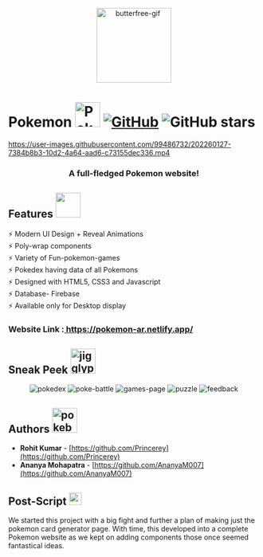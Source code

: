 <p align="center" >
<img src="https://github.com/Princerey/Pokemon/blob/main/images/buter.gif" alt="butterfree-gif" width="150px"  />
</p>

# Pokemon <img src="https://github.com/Princerey/Pokemon/blob/main/mainpage/pika.png" alt="Pokemon-Website" width="50px" /> [![GitHub](https://img.shields.io/github/license/Princerey/Pokemon?color=blue)](https://github.com/cobidev/simplefolio/blob/master/LICENSE.md) ![GitHub stars](https://img.shields.io/github/stars/Princerey/Pokemon) 



https://user-images.githubusercontent.com/99486732/202260127-7384b8b3-10d2-4a64-aad6-c73155dec336.mp4


<h3 align="center">A full-fledged Pokemon website!</h3>

## Features <img src="https://github.com/Princerey/Pokemon/blob/main/imgs/009.png" alt="" width="50px" />

⚡️ Modern UI Design + Reveal Animations\
⚡️ Poly-wrap components\
⚡️ Variety of Fun-pokemon-games\
⚡️ Pokedex having data of all Pokemons\
⚡️ Designed with HTML5, CSS3 and Javascript\
⚡️ Database- Firebase\
⚡️ Available only for Desktop display

<h3> Website Link :<a  href="https://pokemon-ar.netlify.app/" target='blank'> https://pokemon-ar.netlify.app/ </a></h3>


## Sneak Peek <img src="https://github.com/Princerey/Pokemon/blob/main/imgs/039.png" alt="jigglypuff" width="50px" />
<p align="center" >
<img src="https://github.com/Princerey/Pokemon/blob/main/imgs/Screenshot%20(118).png" alt="pokedex" />
<img src="https://github.com/Princerey/Pokemon/blob/main/imgs/Screenshot%20(119).png" alt="poke-battle" />
<img src="https://github.com/Princerey/Pokemon/blob/main/imgs/Screenshot%20(121).png" alt="games-page" />
  <img src="https://github.com/Princerey/Pokemon/blob/main/imgs/Puzzle.png" alt="puzzle" />
<img src="https://github.com/Princerey/Pokemon/blob/main/imgs/Feedback.png" alt="feedback" />
</p>

## Authors <img src="https://github.com/Princerey/Pokemon/blob/main/imgs/ash-pika.png" alt="pokeball" width="50px" />

- **Rohit Kumar** - [https://github.com/Princerey](https://github.com/Princerey)
- **Ananya Mohapatra** - [https://github.com/AnanyaM007](https://github.com/AnanyaM007)

## Post-Script <img src="https://github.com/Princerey/Pokemon/blob/main/imgs/pokeball.png" alt="pokeball" width="25px" />

We started this project with a big fight and further a plan of making just the pokemon card generator page. With time, this developed into a complete Pokemon website as we kept on adding components those once seemed fantastical ideas. 
